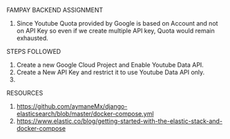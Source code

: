 FAMPAY BACKEND ASSIGNMENT

1) Since Youtube Quota provided by Google is based on Account and not on API Key so even if we create multiple API key, Quota would remain exhausted.

STEPS FOLLOWED 
1) Create a new Google Cloud Project and Enable Youtube Data API.
2) Create a New API Key and restrict it to use Youtube Data API only.
3)

RESOURCES

1) https://github.com/aymaneMx/django-elasticsearch/blob/master/docker-compose.yml
2) https://www.elastic.co/blog/getting-started-with-the-elastic-stack-and-docker-compose